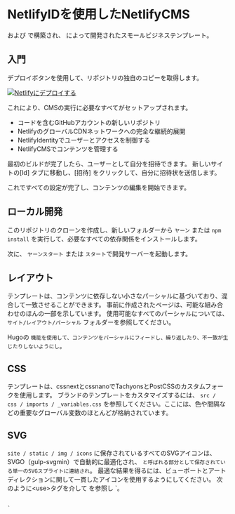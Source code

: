 # NetlifyIDを使用したNetlifyCMS

[](https://github.com/netlify/victor-hugo) および [](https://github.com/netlify/netlify-cms)で構築され、 [](http://www.darindimitroff.com/)[](https://www.spacefarm.digital)によって開発されたスモールビジネステンプレート。

## 入門

デプロイボタンを使用して、リポジトリの独自のコピーを取得します。

[![Netlifyにデプロイする](https://www.netlify.com/img/deploy/button.svg)](https://app.netlify.com/start/deploy?repository=https://github.com/netlify-templates/one-click-hugo-cms&stack=cms)

これにより、CMSの実行に必要なすべてがセットアップされます。

* コードを含むGitHubアカウントの新しいリポジトリ
* NetlifyのグローバルCDNネットワークへの完全な継続的展開
* NetlifyIdentityでユーザーとアクセスを制御する
* NetlifyCMSでコンテンツを管理する

最初のビルドが完了したら、ユーザーとして自分を招待できます。 新しいサイトの[Id] タブに移動し、[招待] をクリックして、自分に招待状を送信します。

これですべての設定が完了し、コンテンツの編集を開始できます。

## ローカル開発

このリポジトリのクローンを作成し、新しいフォルダーから `ヤーン` または `npm install` を実行して、必要なすべての依存関係をインストールします。

次に、 `ヤーンスタート` または `スタート`で開発サーバーを起動します。

## レイアウト

テンプレートは、コンテンツに依存しない小さなパーシャルに基づいており、混合して一致させることができます。 事前に作成されたページは、可能な組み合わせのほんの一部を示しています。 使用可能なすべてのパーシャルについては、 `サイト/レイアウト/パーシャル` フォルダーを参照してください。

Hugoの `機能を使用して、コンテンツをパーシャルにフィードし、繰り返したり、不一致が生じたりしないようにし`。

## CSS

テンプレートは、cssnextとcssnanoでTachyonsとPostCSSのカスタムフォークを使用します。 ブランドのテンプレートをカスタマイズするには、 `src / css / imports / _variables.css` を参照してください。ここには、色や間隔などの重要なグローバル変数のほとんどが格納されています。

## SVG

`site / static / img / icons` に保存されているすべてのSVGアイコンは、SVGO（gulp-svgmin）で自動的に最適化され、 `と呼ばれる部分として保存されている単一のSVGスプライトに連結され`。 最適な結果を得るには、ビューポートとアートディレクションに関して一貫したアイコンを使用するようにしてください。 次のように&lt;use&gt;タグを介して</code> を参照し `。</p>

<pre><code><svg width="16px" height="16px" class="db">
  <use xlink:href="#SVG-ID"></use>
</svg>
`</pre>
